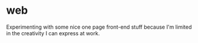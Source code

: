 web
===

Experimenting with some nice one page front-end stuff because I'm limited in the creativity I can express at work.
